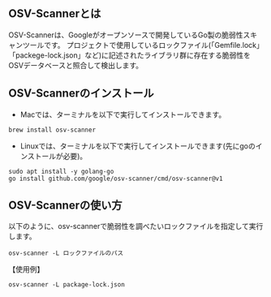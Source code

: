 ## OSV-Scannerとは

OSV-Scannerは、Googleがオープンソースで開発しているGo製の脆弱性スキャンツールです。
プロジェクトで使用しているロックファイル(「Gemfile.lock」「packege-lock.json」など)に記述されたライブラリ群に存在する脆弱性をOSVデータベースと照合して検出します。

## OSV-Scannerのインストール

- Macでは、ターミナルを以下で実行してインストールできます。

```
brew install osv-scanner
```

- Linuxでは、ターミナルを以下で実行してインストールできます(先にgoのインストールが必要)。

```
sudo apt install -y golang-go
go install github.com/google/osv-scanner/cmd/osv-scanner@v1
```

## OSV-Scannerの使い方


以下のように、osv-scannerで脆弱性を調べたいロックファイルを指定して実行します。

```
osv-scanner -L ロックファイルのパス
```

【使用例】
```
osv-scanner -L package-lock.json
```

